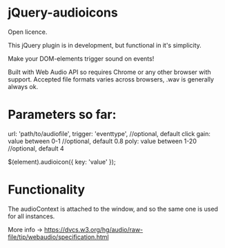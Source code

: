 jQuery-audioicons
=================

Open licence.


This jQuery plugin is in development, but functional in it's simplicity.

Make your DOM-elements trigger sound on events!

Built with Web Audio API so requires Chrome or any other browser with support.
Accepted file formats varies across browsers, .wav is generally always ok.


Parameters so far:
=================

url: 'path/to/audiofile',
trigger: 'eventtype', //optional, default click
gain: value between 0-1 //optional, default 0.8
poly: value between 1-20 //optional, default 4

$(element).audioicon({
	key: 'value'
});

Functionality
=================

The audioContext is attached to the window, and so the same one is used for all instances.

More info -> https://dvcs.w3.org/hg/audio/raw-file/tip/webaudio/specification.html
